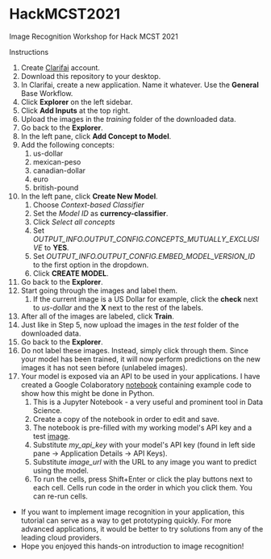 # HackMCST2021
Image Recognition Workshop for Hack MCST 2021

Instructions
1. Create [Clarifai](https://www.clarifai.com/) account.
1. Download this repository to your desktop.
1. In Clarifai, create a new application. Name it whatever. Use the **General** Base Workflow.
1. Click **Explorer** on the left sidebar.
1. Click **Add Inputs** at the top right.
1. Upload the images in the _training_ folder of the downloaded data.
1. Go back to the **Explorer**.
1. In the left pane, click **Add Concept to Model**.
1. Add the following concepts:
    1. us-dollar
    1. mexican-peso
    1. canadian-dollar
    1. euro
    1. british-pound
1. In the left pane, click **Create New Model**.
    1. Choose _Context-based Classifier_
    1. Set the _Model ID_ as **currency-classifier**.
    1. Click _Select all concepts_
    1. Set _OUTPUT_INFO.OUTPUT_CONFIG.CONCEPTS_MUTUALLY_EXCLUSIVE_ to **YES**.
    1. Set _OUTPUT_INFO.OUTPUT_CONFIG.EMBED_MODEL_VERSION_ID_ to the first option in the dropdown.
    1. Click **CREATE MODEL**.
1. Go back to the **Explorer**.
1. Start going through the images and label them.
    1. If the current image is a US Dollar for example, click the **check** next to _us-dollar_ and the **X** next to the rest of the labels.
1. After all of the images are labeled, click **Train**.
1. Just like in Step 5, now upload the images in the _test_ folder of the downloaded data.
1. Go back to the **Explorer**.
1. Do not label these images. Instead, simply click through them. Since your model has been trained, it will now perform predictions on the new images it has not seen before (unlabeled images). 
1. Your model is exposed via an API to be used in your applications. I have created a Google Colaboratory [notebook](https://colab.research.google.com/drive/1b0ZPXQQff1dAOoq-jFVX8ARn6pvpFfzZ?usp=sharing) containing example code to show how this might be done in Python. 
    1. This is a Jupyter Notebook - a very useful and prominent tool in Data Science. 
    1. Create a copy of the notebook in order to edit and save. 
    1. The notebook is pre-filled with my working model's API key and a test [image](https://encrypted-tbn0.gstatic.com/images?q=tbn:ANd9GcT6qk7wJjNtRGDPhVqf83SzXFpzMdBH30E2WA&usqp=CAU).
    1. Substitute *my_api_key* with your model's API key (found in left side pane -> Application Details -> API Keys).
    1. Substitute *image_url* with the URL to any image you want to predict using the model.
    1. To run the cells, press Shift+Enter or click the play buttons next to each cell. Cells run code in the order in which you click them. You can re-run cells.

* If you want to implement image recognition in your application, this tutorial can serve as a way to get prototyping quickly. For more advanced applications, it would be better to try solutions from any of the leading cloud providers. 
* Hope you enjoyed this hands-on introduction to image recognition!
  
  
